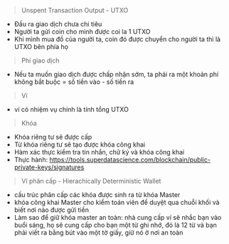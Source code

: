 > Unspent Transaction Output - UTXO
- Đầu ra giao dịch chưa chi tiêu
- Người ta gửi coin cho mình được coi la 1 UTXO
- Khi mình mua đồ của người ta, coin đó được chuyển cho người ta thì là UTXO bên phía họ

> Phí giao dịch 
- Nếu ta muốn giao dịch được chấp nhận sớm, ta phải ra một khoản phí không bắt buộc = số tiền vào - số tiền ra

> Ví
- ví có nhiệm vụ chính là tính tổng UTXO

> Khóa 
- Khóa riêng tư sẽ được cấp
- Từ khóa riêng tư sẽ tạo được khóa công khai
- Hàm xác thực kiểm tra tin nhắn, chữ ký và khóa công khai
- Thực hành: https://tools.superdatascience.com/blockchain/public-private-keys/signatures

> Ví phân cấp - Hierachically Deterministic Wallet
- cấu trúc phân cấp các khóa được sinh ra từ khóa Master
- khóa công khai Master cho kiểm toán viên để duyệt qua chuỗi khối và biết nơi nào được gửi tiền
- Làm sao để giữ khóa master an toàn: nhà cung cấp ví sẽ nhắc bạn vào buổi sáng, họ sẽ cung cấp cho bạn một từ ghi nhớ, đó là 12 từ và bạn phải viết ra bằng bút vào một tờ giấy, giữ nó ở nơi an toàn

